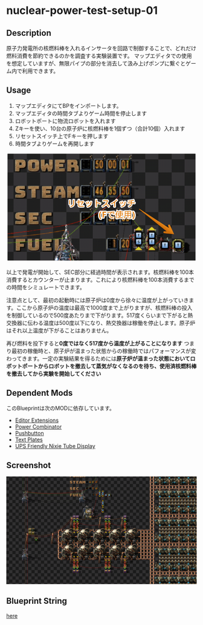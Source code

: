 # nuclear-power-test-setup-01

## Description

原子力発電所の核燃料棒を入れるインサータを回路で制御することで、どれだけ燃料消費を節約できるのかを調査する実験装置です。
マップエディタでの使用を想定していますが、無限パイプの部分を消去して汲み上げポンプに繋ぐとゲーム内で利用できます。

## Usage

1. マップエディタにてBPをインポートします。
2. マップエディタの時間タブよりゲーム時間を停止します
3. ロボットポートに物流ロボットを入れます
4. Zキーを使い、10台の原子炉に核燃料棒を1個ずつ（合計10個）入れます
5. リセットスイッチ上でFキーを押します
6. 時間タブよりゲームを再開します

![リセットスイッチの画像](/images/info/2024-08-21-21-42-39.png)

以上で発電が開始して、SEC部分に経過時間が表示されます。核燃料棒を100本消費するとカウンターが止まります。これにより核燃料棒を100本消費するまでの時間をシミュレートできます。

注意点として、最初の起動時には原子炉は0度から徐々に温度が上がっていきます。ここから原子炉の温度は最高で1000度まで上がりますが、核燃料棒の投入を制御しているので500度あたりまで下がります。517度くらいまで下がると熱交換器に伝わる温度は500度以下になり、熱交換器は稼働を停止します。原子炉はそれ以上温度が下がることはありません。

再び燃料を投下すると**0度ではなく517度から温度が上がることになります**
つまり最初の稼働時と、原子炉が温まった状態からの稼働時ではパフォーマンスが変わってきます。一定の実験結果を得るためには**原子炉が温まった状態においてロボットポートからロボットを撤去して蒸気がなくなるのを待ち、使用済核燃料棒を撤去してから実験を開始してください**

## Dependent Mods

このBlueprintは次のMODに依存しています。

- [Editor Extensions](https://mods.factorio.com/mod/EditorExtensions)
- [Power Combinator](https://mods.factorio.com/mod/power-combinator)
- [Pushbutton](https://mods.factorio.com/mod/pushbutton)
- [Text Plates](https://mods.factorio.com/mod/textplates)
- [UPS Friendly Nixie Tube Display](https://mods.factorio.com/mod/UPSFriendlyNixieTubeDisplay)


## Screenshot
![Screenshot.png](Screenshot.png)

## Blueprint String

[here](blueprint.txt)

